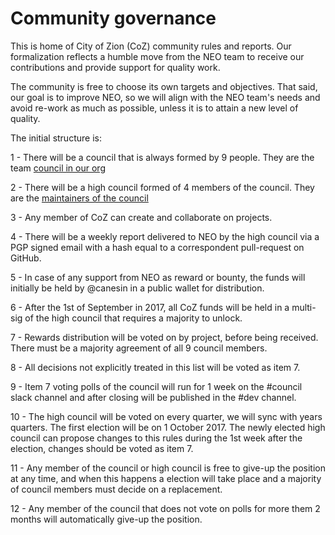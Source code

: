 # Community governance

This is home of City of Zion (CoZ) community rules and reports.
Our formalization reflects a humble move from the NEO team to receive our contributions and provide support for quality work.

The community is free to choose its own targets and objectives. That said, our goal is to improve NEO, so we will align with the NEO team's needs and avoid re-work as much as possible, unless it is to attain a new level of quality.

The initial structure is:

1 - There will be a council that is always formed by 9 people. They are the team [council in our org](https://github.com/orgs/CityOfZion/teams/council/members)

2 - There will be a high council formed of 4 members of the council. They are the [maintainers of the council](https://github.com/orgs/CityOfZion/teams/council/members?utf8=%E2%9C%93&query=%20role%3Amaintainer)

3 - Any member of CoZ can create and collaborate on projects.

4 - There will be a weekly report delivered to NEO by the high council via a PGP signed email with a hash equal to a correspondent pull-request on GitHub.

5 - In case of any support from NEO as reward or bounty, the funds will initially be held by @canesin in a public wallet for distribution.

6 - After the 1st of September in 2017, all CoZ funds will be held in a multi-sig of the high council that requires a majority to unlock.

7 - Rewards distribution will be voted on by project, before being received. There must be a majority agreement of all 9 council members.

8 - All decisions not explicitly treated in this list will be voted as item 7.

9 - Item 7 voting polls of the council will run for 1 week on the #council slack channel and after closing will be published in the #dev channel.

10 - The high council will be voted on every quarter, we will sync with years quarters. The first election will be on 1 October 2017. The newly elected high council can propose changes to this rules during the 1st week after the election, changes should be voted as item 7.

11 - Any member of the council or high council is free to give-up the position at any time, and when this happens a election will take place and a majority of council members must decide on a replacement.

12 - Any member of the council that does not vote on polls for more them 2 months will automatically give-up the position.
